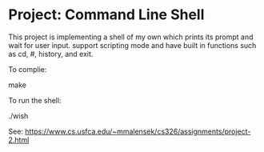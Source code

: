 # Project: Command Line Shell

This project is implementing a shell of my own which prints its prompt and wait for user input. 
support scripting mode and have built in functions such as cd, #, history, and exit.

To complie:

make

To run the shell:

./wish

See: https://www.cs.usfca.edu/~mmalensek/cs326/assignments/project-2.html
